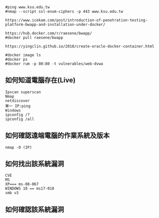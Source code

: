 ```
#ping www.ksu.edu.tw
#nmap --script ssl-enum-ciphers -p 443 www.ksu.edu.tw
```
```
https://www.icekam.com/post/introduction-of-penetration-testing-platform-bwapp-and-installation-under-docker/ 

https://hub.docker.com/r/raesene/bwapp/
#docker pull raesene/bwapp

https://yingclin.github.io/2018/create-oracle-docker-container.html

#docker image ls
#docker ps
#docker rum -p 80:80 -t vulnerables/web-dvwa
```

## 如何知道電腦存在(Live)
```
Ipscan superscan
Nmap
netdiscover
單一 IP:ping
Windows
ipconfig /?
ipconfig /all

```
## 如何確認遠端電腦的作業系統及版本
```
nmap -O (IP)
```
## 如何找出該系統漏洞
```
CVE
MS
XP=== ms-08-067
WINDOWS 10 == ms17-010
smb v3
```
## 如何確認該系統漏洞
